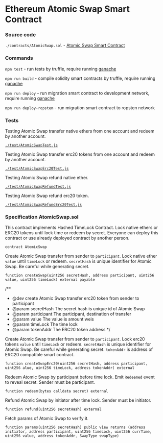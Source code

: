 # Ethereum Atomic Swap Smart Contract

### Source code

`./contracts/AtomicSwap.sol` - [Atomic Swap Smart Contract](https://github.com/nailkhaf/freeton-atomic-swap/blob/master/eth/contracts/AtomicSwap.sol)

### Commands

`npm test` - run tests by truffle, require running [ganache](https://www.trufflesuite.com/ganache)

`npm run build` - compile solidity smart contracts by truffle, require running [ganache](https://www.trufflesuite.com/ganache)

`npm run deploy` - run migration smart contract to development network, require running [ganache](https://www.trufflesuite.com/ganache)

`npm run deploy-ropsten` - run migration smart contract to ropsten network

### Tests

Testing Atomic Swap transfer native ethers from one account and redeem by another account.

[`./test/AtomicSwapTest.js`](https://github.com/nailkhaf/freeton-atomic-swap/blob/master/eth/test/AtomicSwapTest.js)

Testing Atomic Swap transfer erc20 tokens from one account and redeem by another account.

[`./test/AtomicSwapErc20Test.js`](https://github.com/nailkhaf/freeton-atomic-swap/blob/master/eth/test/AtomicSwapErc20Test.js)

Testing Atomic Swap refund native ether.

[`./test/AtomicSwapRefundTest.js`](https://github.com/nailkhaf/freeton-atomic-swap/blob/master/eth/test/AtomicSwapRefundTest.js)

Testing Atomic Swap refund erc20 token.

[`./test/AtomicSwapRefundErc20Test.js`](https://github.com/nailkhaf/freeton-atomic-swap/blob/master/eth/test/AtomicSwapRefundErc20Test.js)

### Specification AtomicSwap.sol

This contract implements Hashed TimeLock Contract. Lock native ethers or ERC20 tokens until lock time or redeem by secret. Everyone can deploy this contract or use already deployed contract by another person.

`contract AtomicSwap`

Create Atomic Swap transfer from sender to `participant`. Lock native ether `value` until `timeLock` or redeem. `secretHash` is unique identifier for Atomic Swap. Be careful while generating secret.

`function createSwap(uint256 secretHash, address participant, uint256 value, uint256 timeLock) external payable`

/**
 * @dev        create Atomic Swap transfer erc20 token from sender to participant
 * @param      secretHash   The secret hash is unique id of Atomic Swap
 * @param      participant  The participant, destination of transfer
 * @param      value        The value is amount weis
 * @param      timeLock     The time lock
 * @param      tokenAddr    The ERC20 token address
 */

Create Atomic Swap transfer from sender to `participant`. Lock erc20 tokens `value` until `timeLock` or redeem. `secretHash` is unique identifier for Atomic Swap. Be careful while generating secret. `tokenAddr` is address of ERC20 compatible smart contract.

`function createSwapErc20(uint256 secretHash, address participant, uint256 alue, uint256 timeLock, address tokenAddr) external`

Redeem Atomic Swap by participant before time lock. Emit `Redeemed` event to reveal secret. Sender must be participant.

`function redeem(bytes calldata secret) external`

Refund Atomic Swap by initiator after time lock. Sender must be initiator.

`function refund(uint256 secretHash) external`

Fetch params of Atomic Swap to verify it.

`function params(uint256 secretHash) public view returns (address initiator, address participant, uint256 timeLock, uint256 currTime, uint256 value, address tokenAddr, SwapType swapType)`